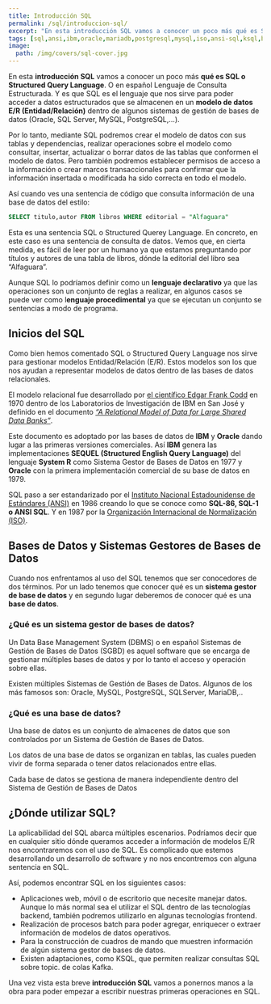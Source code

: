 ```yaml
---
title: Introducción SQL
permalink: /sql/introduccion-sql/
excerpt: "En esta introducción SQL vamos a conocer un poco más qué es SQL (Structured Query Language) y como usarlo con nuestras bases de datos."
tags: [sql,ansi,ibm,oracle,mariadb,postgresql,mysql,iso,ansi-sql,ksql,base de datos,dbms]
image:
  path: /img/covers/sql-cover.jpg
---
```


En esta **introducción SQL** vamos a conocer un poco más **qué es SQL o Structured Query Language**. O en español Lenguaje de Consulta Estructurada. Y es que SQL es el lenguaje que nos sirve para poder acceder a datos estructurados que se almacenen en un **modelo de datos E/R (Entidad/Relación)** dentro de algunos sistemas de gestión de bases de datos (Oracle, SQL Server, MySQL, PostgreSQL,…).


Por lo tanto, mediante SQL podremos crear el modelo de datos con sus tablas y dependencias, realizar operaciones sobre el modelo como consultar, insertar, actualizar o borrar datos de las tablas que conformen el modelo de datos. Pero también podremos establecer permisos de acceso a la información o crear marcos transaccionales para confirmar que la información insertada o modificada ha sido correcta en todo el modelo.


Así cuando ves una sentencia de código que consulta información de una base de datos del estilo:


```sql
SELECT titulo,autor FROM libros WHERE editorial = "Alfaguara"
```


Esta es una sentencia SQL o Structured Querey Language. En concreto, en este caso es una sentencia de consulta de datos. Vemos que, en cierta medida, es fácil de leer por un humano ya que estamos preguntando por títulos y autores de una tabla de libros, dónde la editorial del libro sea “Alfaguara”.


Aunque SQL lo podríamos definir como un **lenguaje declarativo** ya que las operaciones son un conjunto de reglas a realizar, en algunos casos se puede ver como l**enguaje procedimental** ya que se ejecutan un conjunto se sentencias a modo de programa.


## Inicios del SQL


Como bien hemos comentado SQL o Structured Query Language nos sirve para gestionar modelos Entidad/Relación (E/R). Estos modelos son los que nos ayudan a representar modelos de datos dentro de las bases de datos relacionales.


El modelo relacional fue desarrollado por [el científico Edgar Frank Codd](https://es.wikipedia.org/wiki/Edgar_Frank_Codd) en 1970 dentro de los Laboratorios de Investigación de IBM en San José y definido en el documento [_“A Relational Model of Data for Large Shared Data Banks”_](https://www.seas.upenn.edu/~zives/03f/cis550/codd.pdf).


Este documento es adoptado por las bases de datos de **IBM** y **Oracle** dando lugar a las primeras versiones comerciales. Así **IBM** genera las implementaciones **SEQUEL (Structured English Query Language)** del lenguaje **System R** como Sistema Gestor de Bases de Datos en 1977 y **Oracle** con la primera implementación comercial de su base de datos en 1979.


SQL paso a ser estandarizado por el [Instituto Nacional Estadounidense de Estándares (ANSI)](https://ansi.org/) en 1986 creando lo que se conoce como **SQL-86, SQL-1 o ANSI SQL**. Y en 1987 por la [Organización Internacional de Normalización (ISO)](https://www.iso.org/home.html).


## Bases de Datos y Sistemas Gestores de Bases de Datos


Cuando nos enfrentamos al uso del SQL tenemos que ser conocedores de dos términos. Por un lado tenemos que conocer qué es un **sistema gestor de base de datos** y en segundo lugar deberemos de conocer qué es una **base de datos**.


### ¿Qué es un sistema gestor de bases de datos?


Un Data Base Management System (DBMS) o en español Sistemas de Gestión de Bases de Datos (SGBD) es aquel software que se encarga de gestionar múltiples bases de datos y por lo tanto el acceso y operación sobre ellas.


Existen múltiples Sistemas de Gestión de Bases de Datos. Algunos de los más famosos son: Oracle, MySQL, PostgreSQL, SQLServer, MariaDB,..


### ¿Qué es una base de datos?


Una base de datos es un conjunto de almacenes de datos que son controlados por un Sistema de Gestión de Bases de Datos.


Los datos de una base de datos se organizan en tablas, las cuales pueden vivir de forma separada o tener datos relacionados entre ellas.


Cada base de datos se gestiona de manera independiente dentro del Sistema de Gestión de Bases de Datos


## ¿Dónde utilizar SQL?


La aplicabilidad del SQL abarca múltiples escenarios. Podríamos decir que en cualquier sitio dónde queramos acceder a información de modelos E/R nos encontraremos con el uso de SQL. Es complicado que estemos desarrollando un desarrollo de software y no nos encontremos con alguna sentencia en SQL.


Así, podemos encontrar SQL en los siguientes casos:

- Aplicaciones web, móvil o de escritorio que necesite manejar datos. Aunque lo más normal sea el utilizar el SQL dentro de las tecnologías backend, también podremos utilizarlo en algunas tecnologías frontend.
- Realización de procesos batch para poder agregar, enriquecer o extraer información de modelos de datos operativos.
- Para la construcción de cuadros de mando que muestren información de algún sistema gestor de bases de datos.
- Existen adaptaciones, como KSQL, que permiten realizar consultas SQL sobre topic. de colas Kafka.

Una vez vista esta breve **introducción SQL** vamos a ponernos manos a la obra para poder empezar a escribir nuestras primeras operaciones en SQL.

